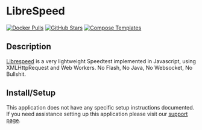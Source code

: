 # LibreSpeed

[![Docker Pulls](https://img.shields.io/docker/pulls/linuxserver/librespeed?style=flat-square&color=607D8B&label=docker%20pulls&logo=docker)](https://hub.docker.com/r/linuxserver/librespeed)
[![GitHub Stars](https://img.shields.io/github/stars/linuxserver/docker-librespeed?style=flat-square&color=607D8B&label=github%20stars&logo=github)](https://github.com/linuxserver/docker-librespeed)
[![Compose Templates](https://img.shields.io/static/v1?style=flat-square&color=607D8B&label=compose&message=templates)](https://github.com/jodfie/TrunkSTARTer/tree/master/compose/.apps/librespeed)

## Description

[Librespeed](https://github.com/librespeed/speedtest) is a very lightweight
Speedtest implemented in Javascript, using XMLHttpRequest and Web Workers. No
Flash, No Java, No Websocket, No Bullshit.

## Install/Setup

This application does not have any specific setup instructions documented. If
you need assistance setting up this application please visit our
[support page](https://trunkstarter.com/basics/support/).
